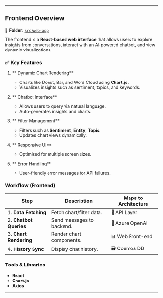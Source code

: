 
---

## Frontend Overview

📁 **Folder**: [`src/web-app`](https://github.com/microsoft/Conversation-Knowledge-Mining-Solution-Accelerator/tree/main/src/web-app)

The frontend is a **React-based web interface** that allows users to explore insights from conversations, interact with an AI-powered chatbot, and view dynamic visualizations.

### ✅ Key Features

1. ** Dynamic Chart Rendering**
   - Charts like Donut, Bar, and Word Cloud using **Chart.js**.
   - Visualizes insights such as sentiment, topics, and keywords.

2. ** Chatbot Interface**
   - Allows users to query via natural language.
   - Auto-generates insights and charts.

3. ** Filter Management**
   - Filters such as **Sentiment**, **Entity**, **Topic**.
   - Updates chart views dynamically.

4. ** Responsive UI**
   - Optimized for multiple screen sizes.

5. ** Error Handling**
   - User-friendly error messages for API failures.

### Workflow (Frontend)

| Step | Description | Maps to Architecture |
|------|-------------|----------------------|
| 1. **Data Fetching** | Fetch chart/filter data. | 🎯 API Layer |
| 2. **Chatbot Queries** | Send messages to backend. | 🤖 Azure OpenAI |
| 3. **Chart Rendering** | Render chart components. | 📊 Web Front-end |
| 4. **History Sync** | Display chat history. | 🗃 Cosmos DB |

###  Tools & Libraries

- **React**
- **Chart.js**
- **Axios**

---
